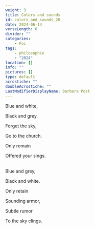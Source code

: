 ```yaml
---
weight: 3
title: Colors and sounds
id: colors_and_sounds_20
date: 2024-06-14
verseLength: 0
divider: ""
categories:
    - Foi
tags:
    - philosophie
    - "2024"
location: []
info: ""
pictures: []
type: default
acrostiche: ""
doubleAcrostiche: ""
LastModifierDisplayName: Barbara Post
---
```

Blue and white,

Black and grey.

Forget the sky,

Go to the church.

Only remain

Offered your sings.

 \
Blue and grey,

Black and white.

Only retain

Sounding armor,

Subtle rumor

To the sky clings.